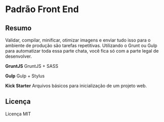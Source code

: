 # Padrão Front End


## Resumo

Validar, compilar, minificar, otimizar imagens e enviar tudo isso para o ambiente de produção são tarefas repetitivas. Utilizando o Grunt ou Gulp para automatizar toda essa parte chata, você fica só com a parte legal de desenvolver.


**GruntJS**
GruntJS + SASS

**Gulp**
Gulp + Stylus

**Kick Starter**
Arquivos básicos para inicialização de um projeto web.


## Licença
Licença MIT
